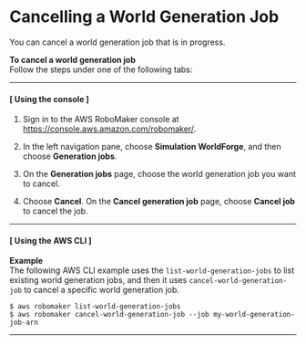# Cancelling a World Generation Job<a name="worlds-managing-generation-jobs-cancel"></a>

You can cancel a world generation job that is in progress\.

**To cancel a world generation job**  
Follow the steps under one of the following tabs:

------
#### [ Using the console ]<a name="worlds-managing-generation-jobs-cancel-con"></a>

1. Sign in to the AWS RoboMaker console at [https://console\.aws\.amazon\.com/robomaker/](https://console.aws.amazon.com/robomaker/)\.

1. In the left navigation pane, choose **Simulation WorldForge**, and then choose **Generation jobs**\.

1. On the **Generation jobs** page, choose the world generation job you want to cancel\. 

1. Choose **Cancel**\. On the **Cancel generation job** page, choose **Cancel job** to cancel the job\. 

------
#### [ Using the AWS CLI ]<a name="worlds-managing-generation-jobs-cancel-api"></a>

**Example**  
The following AWS CLI example uses the `list-world-generation-jobs` to list existing world generation jobs, and then it uses `cancel-world-generation-job` to cancel a specific world generation job\.   

```
$ aws robomaker list-world-generation-jobs
$ aws robomaker cancel-world-generation-job --job my-world-generation-job-arn
```

------
